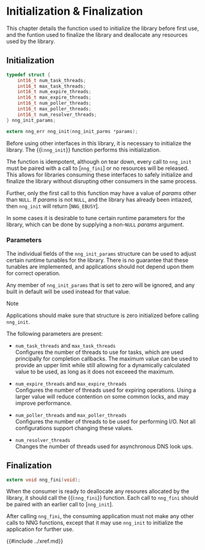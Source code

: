 # Initialization & Finalization

This chapter details the function used to initialize
the library before first use, and the funtion used to
finalize the library and deallocate any resources used by the library.

## Initialization

```c
typedef struct {
    int16_t num_task_threads;
    int16_t max_task_threads;
    int16_t num_expire_threads;
    int16_t max_expire_threads;
    int16_t num_poller_threads;
    int16_t max_poller_threads;
    int16_t num_resolver_threads;
} nng_init_params;

extern nng_err nng_init(nng_init_parms *params);
```

Before using other interfaces in this library, it is necessary to initialize
the library. The {{i:`nng_init`}} function performs this initialization.

The function is idempotent, although on tear down, every call to `nng_init` must
be paired with a call to [`nng_fini`] or no resources will be released.
This allows for libraries consuming these interfaces to safely initialize and finalize
the library without disrupting other consumers in the same process.

Further, only the first call to this function may have a value of _params_ other than `NULL`.
If _params_ is not `NULL`, and the library has already been intiazed, then `nng_init` will
return [`NNG_EBUSY`].

In some cases it is desirable to tune certain runtime parameters for the library, which
can be done by supplying a non-`NULL` _params_ argument.

### Parameters

The individual fields of the `nng_init_params` structure can be used to adjust certain
runtime tunables for the library. There is no guarantee that these tunables are implemented,
and applications should not depend upon them for correct operation.

Any member of `nng_init_params` that is set to zero will be ignored, and any built in default
will be used instead for that value.

> [!NOTE]
> Applications should make sure that structure is zero initialized before calling `nng_init`.

The following parameters are present:

- `num_task_threads` and `max_task_threads` \
  Configures the number of threads to use for tasks, which are used principally for completion
  callbacks. The maximum value can be used to provide an upper limit while still allowing
  for a dynamically calculated value to be used, as long as it does not exceeed the maximum.

- `num_expire_threads` and `max_expire_threads` \
  Configures the number of threads used for expiring operations. Using a larger value will
  reduce contention on some common locks, and may improve performance.

- `num_poller_threads` and `max_poller_threads` \
  Configures the number of threads to be used for performing I/O. Not all configurations support
  changing these values.

- `num_resolver_threads` \
  Changes the number of threads used for asynchronous DNS look ups.

## Finalization

```c
extern void nng_fini(void);
```

When the consumer is ready to deallocate any resoures allocated by the library, it should call
the {{i:`nng_fini`}} function. Each call to `nng_fini` should be paired with an earlier call to
[`nng_init`].

After calling `nng_fini`, the consuming application must not make any other calls to NNG functions,
except that it may use `nng_init` to initialize the application for further use.

{{#include ../xref.md}}
